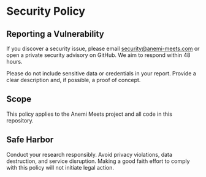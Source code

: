 # Security Policy

## Reporting a Vulnerability
If you discover a security issue, please email security@anemi-meets.com or open a private security advisory on GitHub. We aim to respond within 48 hours.

Please do not include sensitive data or credentials in your report. Provide a clear description and, if possible, a proof of concept.

## Scope
This policy applies to the Anemi Meets project and all code in this repository.

## Safe Harbor
Conduct your research responsibly. Avoid privacy violations, data destruction, and service disruption. Making a good faith effort to comply with this policy will not initiate legal action.
